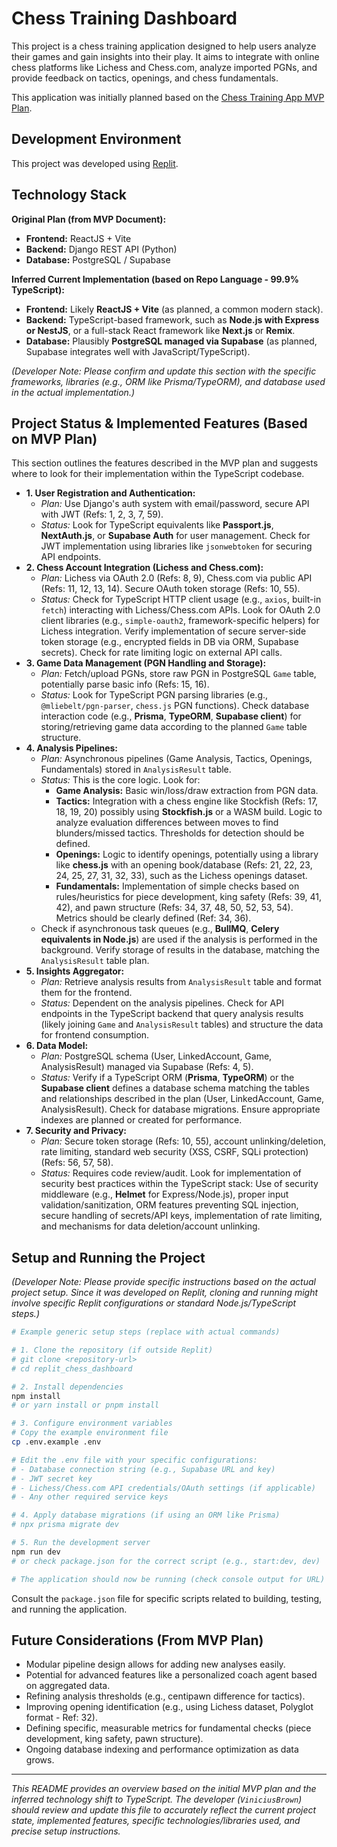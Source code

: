 # Chess Training Dashboard

This project is a chess training application designed to help users analyze their games and gain insights into their play. It aims to integrate with online chess platforms like Lichess and Chess.com, analyze imported PGNs, and provide feedback on tactics, openings, and chess fundamentals.

This application was initially planned based on the [Chess Training App MVP Plan](attached_assets/Chess%20Training%20App%20MVP%20Plan_.md).

## Development Environment

This project was developed using [Replit](https://replit.com/).

## Technology Stack

**Original Plan (from MVP Document):**

*   **Frontend:** ReactJS + Vite
*   **Backend:** Django REST API (Python)
*   **Database:** PostgreSQL / Supabase

**Inferred Current Implementation (based on Repo Language - 99.9% TypeScript):**

*   **Frontend:** Likely **ReactJS + Vite** (as planned, a common modern stack).
*   **Backend:** TypeScript-based framework, such as **Node.js with Express or NestJS**, or a full-stack React framework like **Next.js** or **Remix**.
*   **Database:** Plausibly **PostgreSQL managed via Supabase** (as planned, Supabase integrates well with JavaScript/TypeScript).

*(Developer Note: Please confirm and update this section with the specific frameworks, libraries (e.g., ORM like Prisma/TypeORM), and database used in the actual implementation.)*

## Project Status & Implemented Features (Based on MVP Plan)

This section outlines the features described in the MVP plan and suggests where to look for their implementation within the TypeScript codebase.

*   **1. User Registration and Authentication:**
    *   *Plan:* Use Django's auth system with email/password, secure API with JWT (Refs: 1, 2, 3, 7, 59).
    *   *Status:* Look for TypeScript equivalents like **Passport.js**, **NextAuth.js**, or **Supabase Auth** for user management. Check for JWT implementation using libraries like `jsonwebtoken` for securing API endpoints.
*   **2. Chess Account Integration (Lichess and Chess.com):**
    *   *Plan:* Lichess via OAuth 2.0 (Refs: 8, 9), Chess.com via public API (Refs: 11, 12, 13, 14). Secure OAuth token storage (Refs: 10, 55).
    *   *Status:* Check for TypeScript HTTP client usage (e.g., `axios`, built-in `fetch`) interacting with Lichess/Chess.com APIs. Look for OAuth 2.0 client libraries (e.g., `simple-oauth2`, framework-specific helpers) for Lichess integration. Verify implementation of secure server-side token storage (e.g., encrypted fields in DB via ORM, Supabase secrets). Check for rate limiting logic on external API calls.
*   **3. Game Data Management (PGN Handling and Storage):**
    *   *Plan:* Fetch/upload PGNs, store raw PGN in PostgreSQL `Game` table, potentially parse basic info (Refs: 15, 16).
    *   *Status:* Look for TypeScript PGN parsing libraries (e.g., `@mliebelt/pgn-parser`, `chess.js` PGN functions). Check database interaction code (e.g., **Prisma**, **TypeORM**, **Supabase client**) for storing/retrieving game data according to the planned `Game` table structure.
*   **4. Analysis Pipelines:**
    *   *Plan:* Asynchronous pipelines (Game Analysis, Tactics, Openings, Fundamentals) stored in `AnalysisResult` table.
    *   *Status:* This is the core logic. Look for:
        *   **Game Analysis:** Basic win/loss/draw extraction from PGN data.
        *   **Tactics:** Integration with a chess engine like Stockfish (Refs: 17, 18, 19, 20) possibly using **Stockfish.js** or a WASM build. Logic to analyze evaluation differences between moves to find blunders/missed tactics. Thresholds for detection should be defined.
        *   **Openings:** Logic to identify openings, potentially using a library like **chess.js** with an opening book/database (Refs: 21, 22, 23, 24, 25, 27, 31, 32, 33), such as the Lichess openings dataset.
        *   **Fundamentals:** Implementation of simple checks based on rules/heuristics for piece development, king safety (Refs: 39, 41, 42), and pawn structure (Refs: 34, 37, 48, 50, 52, 53, 54). Metrics should be clearly defined (Ref: 34, 36).
    *   Check if asynchronous task queues (e.g., **BullMQ**, **Celery equivalents in Node.js**) are used if the analysis is performed in the background. Verify storage of results in the database, matching the `AnalysisResult` table plan.
*   **5. Insights Aggregator:**
    *   *Plan:* Retrieve analysis results from `AnalysisResult` table and format them for the frontend.
    *   *Status:* Dependent on the analysis pipelines. Check for API endpoints in the TypeScript backend that query analysis results (likely joining `Game` and `AnalysisResult` tables) and structure the data for frontend consumption.
*   **6. Data Model:**
    *   *Plan:* PostgreSQL schema (User, LinkedAccount, Game, AnalysisResult) managed via Supabase (Refs: 4, 5).
    *   *Status:* Verify if a TypeScript ORM (**Prisma**, **TypeORM**) or the **Supabase client** defines a database schema matching the tables and relationships described in the plan (User, LinkedAccount, Game, AnalysisResult). Check for database migrations. Ensure appropriate indexes are planned or created for performance.
*   **7. Security and Privacy:**
    *   *Plan:* Secure token storage (Refs: 10, 55), account unlinking/deletion, rate limiting, standard web security (XSS, CSRF, SQLi protection) (Refs: 56, 57, 58).
    *   *Status:* Requires code review/audit. Look for implementation of security best practices within the TypeScript stack: Use of security middleware (e.g., **Helmet** for Express/Node.js), proper input validation/sanitization, ORM features preventing SQL injection, secure handling of secrets/API keys, implementation of rate limiting, and mechanisms for data deletion/account unlinking.

## Setup and Running the Project

*(Developer Note: Please provide specific instructions based on the actual project setup. Since it was developed on Replit, cloning and running might involve specific Replit configurations or standard Node.js/TypeScript steps.)*

```bash
# Example generic setup steps (replace with actual commands)

# 1. Clone the repository (if outside Replit)
# git clone <repository-url>
# cd replit_chess_dashboard

# 2. Install dependencies
npm install
# or yarn install or pnpm install

# 3. Configure environment variables
# Copy the example environment file
cp .env.example .env

# Edit the .env file with your specific configurations:
# - Database connection string (e.g., Supabase URL and key)
# - JWT secret key
# - Lichess/Chess.com API credentials/OAuth settings (if applicable)
# - Any other required service keys

# 4. Apply database migrations (if using an ORM like Prisma)
# npx prisma migrate dev

# 5. Run the development server
npm run dev
# or check package.json for the correct script (e.g., start:dev, dev)

# The application should now be running (check console output for URL)
```
Consult the `package.json` file for specific scripts related to building, testing, and running the application.

## Future Considerations (From MVP Plan)

*   Modular pipeline design allows for adding new analyses easily.
*   Potential for advanced features like a personalized coach agent based on aggregated data.
*   Refining analysis thresholds (e.g., centipawn difference for tactics).
*   Improving opening identification (e.g., using Lichess dataset, Polyglot format - Ref: 32).
*   Defining specific, measurable metrics for fundamental checks (piece development, king safety, pawn structure).
*   Ongoing database indexing and performance optimization as data grows.

---

*This README provides an overview based on the initial MVP plan and the inferred technology shift to TypeScript. The developer (`ViniciusBrown`) should review and update this file to accurately reflect the current project state, implemented features, specific technologies/libraries used, and precise setup instructions.*
